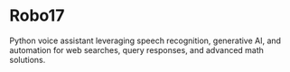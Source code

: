 # Robo17
Python voice assistant leveraging speech recognition, generative AI, and automation for web searches, query responses, and advanced math solutions.
